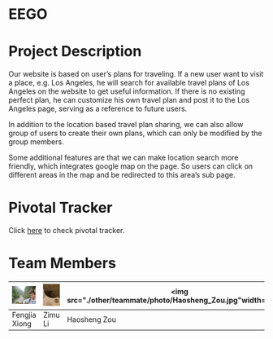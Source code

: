 # EEGO

# Project Description

Our website is based on user’s plans for traveling. If a new user want to visit a place, e.g. Los Angeles, he will search for available travel plans of Los Angeles on the website to get useful information. If there is no existing perfect plan, he can customize his own travel plan and post it to the Los Angeles page, serving as a reference to future users.

In addition to the location based travel plan sharing, we can also allow group of users to create their own plans, which can only be modified by the group members. 

Some additional features are that we can make location search more friendly, which integrates google map on the page. So users can click on different areas in the map and be redirected to this area’s sub page.

# Pivotal Tracker

Click [here](https://www.pivotaltracker.com/n/projects/1446774) to check pivotal tracker.

# Team Members
| <img src="./other/teammate/photo/Fengjia_Xiong.jpg" width="250"> | <img src="./other/teammate/photo/Zimu_Li_cat.jpg" width="250"> | <img src="./other/teammate/photo/Haosheng_Zou.jpg"width="250"> | <img src="./other/teammate/photo/Mingrui_Shi_cat.JPG" width ="250"> |
| ----------------------------------- | ----------------------------------- | ----------------------------------- | ----------------------------------- |
| Fengjia Xiong                          | Zimu Li                          | Haosheng Zou                            | Mingrui Shi                        |
